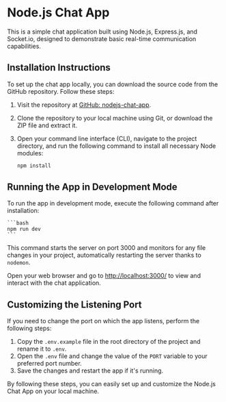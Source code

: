 # Node.js Chat App
This is a simple chat application built using Node.js, Express.js, and Socket.io, designed to demonstrate basic real-time communication capabilities.

## Installation Instructions
To set up the chat app locally, you can download the source code from the GitHub repository. Follow these steps:

1. Visit the repository at [GitHub: nodejs-chat-app]([https://github.com/PANKAJBHADRECHA/nodejs-chat-app]).
2. Clone the repository to your local machine using Git, or download the ZIP file and extract it.
3. Open your command line interface (CLI), navigate to the project directory, and run the following command to install all necessary Node modules:

    ```bash
    npm install
    ```

## Running the App in Development Mode
To run the app in development mode, execute the following command after installation:

    ```bash
    npm run dev
    ```

This command starts the server on port 3000 and monitors for any file changes in your project, automatically restarting the server thanks to `nodemon`.

Open your web browser and go to [http://localhost:3000/](http://localhost:3000/) to view and interact with the chat application.

## Customizing the Listening Port
If you need to change the port on which the app listens, perform the following steps:

1. Copy the `.env.example` file in the root directory of the project and rename it to `.env`.
2. Open the `.env` file and change the value of the `PORT` variable to your preferred port number.
3. Save the changes and restart the app if it's running.

By following these steps, you can easily set up and customize the Node.js Chat App on your local machine.

